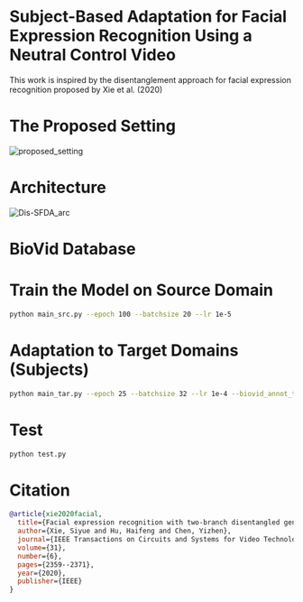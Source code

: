 # Subject-Based Adaptation for Facial Expression Recognition Using a Neutral Control Video
This work is inspired by the disentanglement approach for facial expression recognition proposed by Xie et al. (2020) 

# The Proposed Setting
![proposed_setting](https://github.com/user-attachments/assets/183278e1-a398-4a85-8797-a5a3e2d717d8)
# Architecture

![Dis-SFDA_arc](https://github.com/user-attachments/assets/4992826a-bbe5-4f95-a0da-34a24f1d7d32)




# BioVid Database



# Train the Model on Source Domain
```sh
python main_src.py --epoch 100 --batchsize 20 --lr 1e-5
```

# Adaptation to Target Domains (Subjects)
```sh
python main_tar.py --epoch 25 --batchsize 32 --lr 1e-4 --biovid_annot_train $Path to the training data --biovid_annot_val $Path to the validation data --save_dir $Directory to save experiment results --img_dir Directory to save generated images --par_dir Directory to save the best parameters
```
# Test
```sh
python test.py
```

# Citation
```bibtex
@article{xie2020facial,
  title={Facial expression recognition with two-branch disentangled generative adversarial network},
  author={Xie, Siyue and Hu, Haifeng and Chen, Yizhen},
  journal={IEEE Transactions on Circuits and Systems for Video Technology},
  volume={31},
  number={6},
  pages={2359--2371},
  year={2020},
  publisher={IEEE}
}
